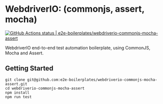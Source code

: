 # WebdriverIO: (commonjs, assert, mocha)

[![GitHub Actions status | e2e-boilerplates/webdriverio-commonjs-mocha-assert](https://github.com/e2e-boilerplates/webdriverio-commonjs-mocha-assert/workflows/webdriverio-commonjs-mocha-assert/badge.svg)](https://github.com/e2e-boilerplates/webdriverio-commonjs-mocha-assert/actions?workflow=webdriverio-commonjs-mocha-assert)

WebdriverIO end-to-end test automation boilerplate, using CommonJS, Mocha and Assert.

## Getting Started

    git clone git@github.com:e2e-boilerplates/webdriverio-commonjs-mocha-assert.git
    cd webdriverio-commonjs-mocha-assert
    npm install
    npm run test

